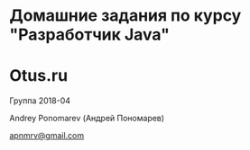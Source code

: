 # Домашние задания по курсу "Разработчик Java"
#                  Otus.ru

Группа 2018-04

Andrey Ponomarev (Андрей Пономарев)

apnmrv@gmail.com
